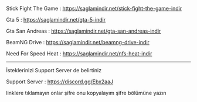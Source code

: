 Stick Fight The Game : https://saglamindir.net/stick-fight-the-game-indir

Gta 5 : https://saglamindir.net/gta-5-indir

Gta San Andreas : https://saglamindir.net/gta-san-andreas-indir

BeamNG Drive : https://saglamindir.net/beamng-drive-indir

Need For Speed Heat : https://saglamindir.net/nfs-heat-indir

--------------------------------------------------------------------------------

İsteklerinizi Support Server de belirtiniz

Support Server : https://discord.gg/Ebx2aaJ

linklere tıklamayın onlar şifre onu kopyalayım şifre bölümüne yazın
